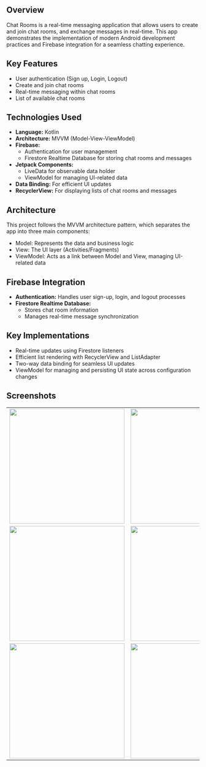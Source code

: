 ## Overview
Chat Rooms is a real-time messaging application that allows users to create and join chat rooms, and exchange messages in real-time. This app demonstrates the implementation of modern Android development practices and Firebase integration for a seamless chatting experience.

## Key Features
- User authentication (Sign up, Login, Logout)
- Create and join chat rooms
- Real-time messaging within chat rooms
- List of available chat rooms

## Technologies Used
- **Language:** Kotlin
- **Architecture:** MVVM (Model-View-ViewModel)
- **Firebase:**
  - Authentication for user management
  - Firestore Realtime Database for storing chat rooms and messages
- **Jetpack Components:**
  - LiveData for observable data holder
  - ViewModel for managing UI-related data
- **Data Binding:** For efficient UI updates
- **RecyclerView:** For displaying lists of chat rooms and messages

## Architecture
This project follows the MVVM architecture pattern, which separates the app into three main components:
- Model: Represents the data and business logic
- View: The UI layer (Activities/Fragments)
- ViewModel: Acts as a link between Model and View, managing UI-related data

## Firebase Integration
- **Authentication:** Handles user sign-up, login, and logout processes
- **Firestore Realtime Database:** 
  - Stores chat room information
  - Manages real-time message synchronization

## Key Implementations
- Real-time updates using Firestore listeners
- Efficient list rendering with RecyclerView and ListAdapter
- Two-way data binding for seamless UI updates
- ViewModel for managing and persisting UI state across configuration changes

## Screenshots

<table>
  <tr>
    <td><img src="https://github.com/user-attachments/assets/41448a1b-c64f-4b5f-9322-eb292eb09bc5" width="300"></td>
    <td><img src="https://github.com/user-attachments/assets/a7f583f4-658b-4b51-85d5-2a897f102028" width="300"></td>
  </tr>
  <tr>
    <td><img src="https://github.com/user-attachments/assets/ecd32bb3-96d6-4923-97fc-fae8e05fffd1" width="300"></td>
    <td><img src="https://github.com/user-attachments/assets/ed9ada9a-5f9b-427c-aad8-e9f55cd5e84a" width="300"></td>
  </tr>
  <tr>
    <td><img src="https://github.com/user-attachments/assets/f57cd185-07fb-43ce-bcb2-fc0ad277d21b" width="300"></td>
    <td><img src="https://github.com/user-attachments/assets/ec28989a-bece-46f8-9f8d-4ecb11ee5467" width="300"></td>
  </tr>
</table>



